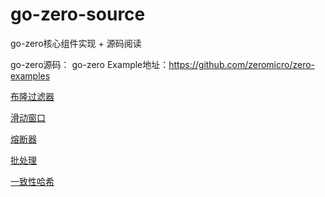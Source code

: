 # go-zero-source
go-zero核心组件实现 + 源码阅读

go-zero源码：
go-zero Example地址：https://github.com/zeromicro/zero-examples

[布隆过滤器](./bloom)

[滑动窗口](./rollingwindow)

[熔断器](./breaker)

[批处理](./executor)

[一致性哈希](./hash)